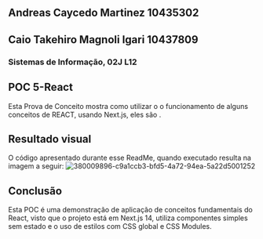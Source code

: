 ## Andreas Caycedo Martinez 10435302
## Caio Takehiro Magnoli Igari 10437809
### Sistemas de Informação, 02J L12
## POC 5-React
Esta Prova de Conceito mostra como utilizar o o funcionamento de alguns conceitos de REACT, usando Next.js, eles são .



## Resultado visual 
O código apresentado durante esse ReadMe, quando executado resulta na imagem a seguir:
![380009896-c9a1ccb3-bfd5-4a72-94ea-5a22d5001252](https://github.com/user-attachments/assets/f6c49652-375c-40df-a873-0114086d2d1d)

## Conclusão 
Esta POC é uma demonstração de aplicação de conceitos fundamentais do React, visto que o projeto está em Next.js 14, utiliza componentes simples sem estado e o uso de estilos com CSS global e CSS Modules.

